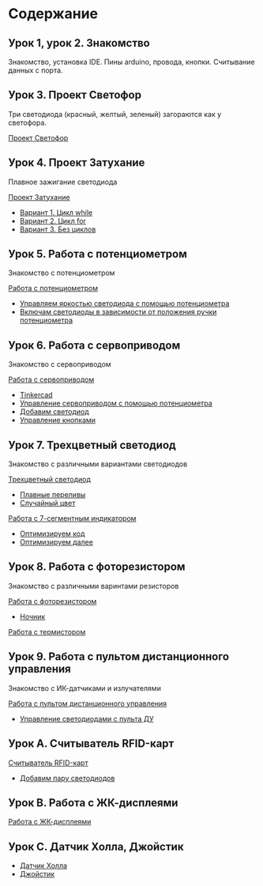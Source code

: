 # Содержание

## Урок 1, урок 2. Знакомство

Знакомство, установка IDE. Пины arduino, провода, кнопки. Считывание данных с порта.

## Урок 3. Проект Светофор

Три светодиода (красный, желтый, зеленый) загораются как у светофора.

[Проект Светофор](https://github.com/trusiwko/Arduino/tree/master/eKids/Lesson3#Проект-Светофор)

## Урок 4. Проект Затухание

Плавное зажигание светодиода

[Проект Затухание](https://github.com/trusiwko/Arduino/tree/master/eKids/Lesson4#Проект-Затухание)
* [Вариант 1. Цикл while](https://github.com/trusiwko/Arduino/tree/master/eKids/Lesson4#Вариант-1-Цикл-while)
* [Вариант 2. Цикл for](https://github.com/trusiwko/Arduino/tree/master/eKids/Lesson4#Вариант-2-Цикл-for)
* [Вариант 3. Без циклов](https://github.com/trusiwko/Arduino/tree/master/eKids/Lesson4#Вариант-3-Без-циклов)

## Урок 5. Работа с потенциометром

Знакомство с потенциометром

[Работа с потенциометром](https://github.com/trusiwko/Arduino/tree/master/eKids/Lesson5#Работа-с-потенциометром)
* [Управляем яркостью светодиода с помощью потенциометра](https://github.com/trusiwko/Arduino/tree/master/eKids/Lesson5#Задание-1-Управляем-яркостью-светодиода-с-помощью-потенциометра)
* [Включам светодиоды в зависимости от положения ручки потенциометра](https://github.com/trusiwko/Arduino/tree/master/eKids/Lesson5#Задание-2-Включам-светодиоды-в-зависимости-от-положения-ручки-потенциометра)

## Урок 6. Работа с сервоприводом

Знакомство с сервоприводом

[Работа с сервоприводом](https://github.com/trusiwko/Arduino/tree/master/eKids/Lesson6#Работа-с-сервоприводом)
* [Tinkercad](https://github.com/trusiwko/Arduino/tree/master/eKids/Lesson6#tinkercad)
* [Управление сервоприводом с помощью потенциометра](https://github.com/trusiwko/Arduino/tree/master/eKids/Lesson6#Управление-сервоприводом-с-помощью-потенциометра)
* [Добавим светодиод](https://github.com/trusiwko/Arduino/tree/master/eKids/Lesson6#Добавим-светодиод)
* [Управление кнопками](https://github.com/trusiwko/Arduino/tree/master/eKids/Lesson6#Управление-кнопками)

## Урок 7. Трехцветный светодиод

Знакомство с различными вариантами светодиодов

[Трехцветный светодиод](https://github.com/trusiwko/Arduino/tree/master/eKids/Lesson7#Трехцветный-светодиод)
* [Плавные переливы](https://github.com/trusiwko/Arduino/tree/master/eKids/Lesson7#-Плавные-переливы)
* [Случайный цвет](https://github.com/trusiwko/Arduino/tree/master/eKids/Lesson7#-Случайный-цвет)

[Работа с 7-сегментным индикатором](https://github.com/trusiwko/Arduino/tree/master/eKids/Lesson7#Работа-с-7-сегментным-индикатором)
* [Оптимизируем код](https://github.com/trusiwko/Arduino/tree/master/eKids/Lesson7#-Оптимизируем-код)
* [Оптимизируем далее](https://github.com/trusiwko/Arduino/tree/master/eKids/Lesson7#-Оптимизируем-далее)

## Урок 8. Работа с фоторезистором

Знакомство с различными варинтами резисторов

[Работа с фоторезистором](https://github.com/trusiwko/Arduino/tree/master/eKids/Lesson8#Работа-с-фоторезистором)
* [Ночник](https://github.com/trusiwko/Arduino/tree/master/eKids/Lesson8#-Ночник)

[Работа с термистором](https://github.com/trusiwko/Arduino/tree/master/eKids/Lesson8#Работа-с-термистором)

## Урок 9. Работа с пультом дистанционного управления

Знакомство с ИК-датчиками и излучателями

[Работа с пультом дистанционного управления](https://github.com/trusiwko/Arduino/tree/master/eKids/Lesson9#Работа-с-пультом-дистанционного-управления)
* [Управление светодиодами с пульта ДУ](https://github.com/trusiwko/Arduino/tree/master/eKids/Lesson9#Управление-светодиодами-с-пульта-ДУ)

## Урок A. Считыватель RFID-карт

[Считыватель RFID-карт](https://github.com/trusiwko/Arduino/tree/master/eKids/LessonA#Считыватель-rfid-карт)
* [Добавим пару светодиодов](https://github.com/trusiwko/Arduino/tree/master/eKids/LessonA#Добавим-пару-светодиодов)

## Урок B. Работа с ЖК-дисплеями

[Работа с ЖК-дисплеями](https://github.com/trusiwko/Arduino/tree/master/eKids/LessonB#Работа-с-ЖК-дисплеями)

## Урок C. Датчик Холла, Джойстик

* [Датчик Холла](https://github.com/trusiwko/Arduino/tree/master/eKids/LessonC#Датчик-Холла)
* [Джойстик](https://github.com/trusiwko/Arduino/tree/master/eKids/LessonC#Джойстик)
